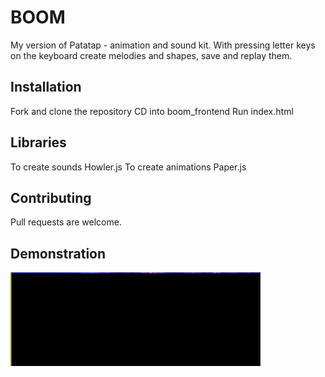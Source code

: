 # BOOM

My version of Patatap - animation and sound kit. With pressing letter keys on the keyboard create melodies and shapes, save and replay them. 

## Installation 

Fork and clone the repository
CD into  boom_frontend
Run index.html 


## Libraries 
To create sounds Howler.js
To create animations Paper.js 

## Contributing
Pull requests are welcome.

## Demonstration 
<img src="boomGif.gif" alt="demonstration" width="400" height="150" />
